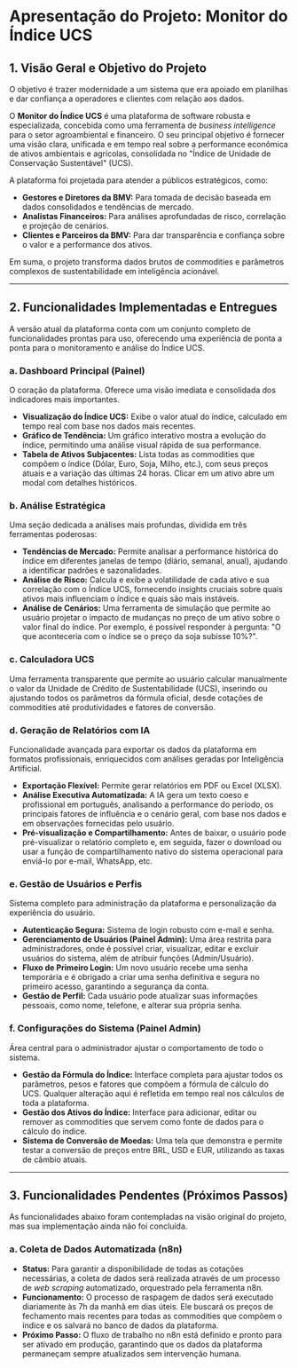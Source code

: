 # Apresentação do Projeto: Monitor do Índice UCS

## 1. Visão Geral e Objetivo do Projeto

O objetivo é trazer modernidade a um sistema que era apoiado em planilhas e dar confiança a operadores e clientes com relação aos dados.

O **Monitor do Índice UCS** é uma plataforma de software robusta e especializada, concebida como uma ferramenta de *business intelligence* para o setor agroambiental e financeiro. O seu principal objetivo é fornecer uma visão clara, unificada e em tempo real sobre a performance econômica de ativos ambientais e agrícolas, consolidada no "Índice de Unidade de Conservação Sustentável" (UCS).

A plataforma foi projetada para atender a públicos estratégicos, como:
- **Gestores e Diretores da BMV:** Para tomada de decisão baseada em dados consolidados e tendências de mercado.
- **Analistas Financeiros:** Para análises aprofundadas de risco, correlação e projeção de cenários.
- **Clientes e Parceiros da BMV:** Para dar transparência e confiança sobre o valor e a performance dos ativos.

Em suma, o projeto transforma dados brutos de commodities e parâmetros complexos de sustentabilidade em inteligência acionável.

---

## 2. Funcionalidades Implementadas e Entregues

A versão atual da plataforma conta com um conjunto completo de funcionalidades prontas para uso, oferecendo uma experiência de ponta a ponta para o monitoramento e análise do Índice UCS.

### a. Dashboard Principal (Painel)
O coração da plataforma. Oferece uma visão imediata e consolidada dos indicadores mais importantes.
- **Visualização do Índice UCS:** Exibe o valor atual do índice, calculado em tempo real com base nos dados mais recentes.
- **Gráfico de Tendência:** Um gráfico interativo mostra a evolução do índice, permitindo uma análise visual rápida de sua performance.
- **Tabela de Ativos Subjacentes:** Lista todas as commodities que compõem o índice (Dólar, Euro, Soja, Milho, etc.), com seus preços atuais e a variação das últimas 24 horas. Clicar em um ativo abre um modal com detalhes históricos.

### b. Análise Estratégica
Uma seção dedicada a análises mais profundas, dividida em três ferramentas poderosas:
- **Tendências de Mercado:** Permite analisar a performance histórica do índice em diferentes janelas de tempo (diário, semanal, anual), ajudando a identificar padrões e sazonalidades.
- **Análise de Risco:** Calcula e exibe a volatilidade de cada ativo e sua correlação com o Índice UCS, fornecendo insights cruciais sobre quais ativos mais influenciam o índice e quais são mais instáveis.
- **Análise de Cenários:** Uma ferramenta de simulação que permite ao usuário projetar o impacto de mudanças no preço de um ativo sobre o valor final do índice. Por exemplo, é possível responder à pergunta: "O que aconteceria com o índice se o preço da soja subisse 10%?".

### c. Calculadora UCS
Uma ferramenta transparente que permite ao usuário calcular manualmente o valor da Unidade de Crédito de Sustentabilidade (UCS), inserindo ou ajustando todos os parâmetros da fórmula oficial, desde cotações de commodities até produtividades e fatores de conversão.

### d. Geração de Relatórios com IA
Funcionalidade avançada para exportar os dados da plataforma em formatos profissionais, enriquecidos com análises geradas por Inteligência Artificial.
- **Exportação Flexível:** Permite gerar relatórios em PDF ou Excel (XLSX).
- **Análise Executiva Automatizada:** A IA gera um texto coeso e profissional em português, analisando a performance do período, os principais fatores de influência e o cenário geral, com base nos dados e em observações fornecidas pelo usuário.
- **Pré-visualização e Compartilhamento:** Antes de baixar, o usuário pode pré-visualizar o relatório completo e, em seguida, fazer o download ou usar a função de compartilhamento nativo do sistema operacional para enviá-lo por e-mail, WhatsApp, etc.

### e. Gestão de Usuários e Perfis
Sistema completo para administração da plataforma e personalização da experiência do usuário.
- **Autenticação Segura:** Sistema de login robusto com e-mail e senha.
- **Gerenciamento de Usuários (Painel Admin):** Uma área restrita para administradores, onde é possível criar, visualizar, editar e excluir usuários do sistema, além de atribuir funções (Admin/Usuário).
- **Fluxo de Primeiro Login:** Um novo usuário recebe uma senha temporária e é obrigado a criar uma senha definitiva e segura no primeiro acesso, garantindo a segurança da conta.
- **Gestão de Perfil:** Cada usuário pode atualizar suas informações pessoais, como nome, telefone, e alterar sua própria senha.

### f. Configurações do Sistema (Painel Admin)
Área central para o administrador ajustar o comportamento de todo o sistema.
- **Gestão da Fórmula do Índice:** Interface completa para ajustar todos os parâmetros, pesos e fatores que compõem a fórmula de cálculo do UCS. Qualquer alteração aqui é refletida em tempo real nos cálculos de toda a plataforma.
- **Gestão dos Ativos do Índice:** Interface para adicionar, editar ou remover as commodities que servem como fonte de dados para o cálculo do índice.
- **Sistema de Conversão de Moedas:** Uma tela que demonstra e permite testar a conversão de preços entre BRL, USD e EUR, utilizando as taxas de câmbio atuais.

---

## 3. Funcionalidades Pendentes (Próximos Passos)

As funcionalidades abaixo foram contempladas na visão original do projeto, mas sua implementação ainda não foi concluída.

### a. Coleta de Dados Automatizada (n8n)
- **Status:** Para garantir a disponibilidade de todas as cotações necessárias, a coleta de dados será realizada através de um processo de *web scraping* automatizado, orquestrado pela ferramenta n8n.
- **Funcionamento:** O processo de raspagem de dados será executado diariamente às 7h da manhã em dias úteis. Ele buscará os preços de fechamento mais recentes para todas as commodities que compõem o índice e os salvará no banco de dados da plataforma.
- **Próximo Passo:** O fluxo de trabalho no n8n está definido e pronto para ser ativado em produção, garantindo que os dados da plataforma permaneçam sempre atualizados sem intervenção humana.
